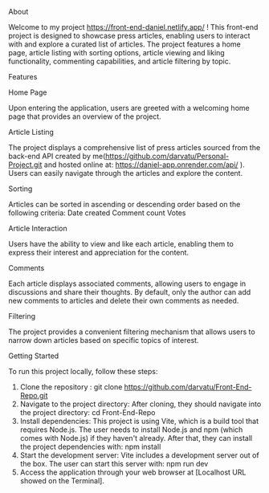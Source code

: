 About

Welcome to my project https://front-end-daniel.netlify.app/ ! This front-end project is designed to showcase press articles, enabling users to interact with and explore a curated list of articles. The project features a home page, article listing with sorting options, article viewing and liking functionality, commenting capabilities, and article filtering by topic.


Features


Home Page

Upon entering the application, users are greeted with a welcoming home page that provides an overview of the project.

Article Listing

The project displays a comprehensive list of press articles sourced from the back-end API created by me(https://github.com/darvatu/Personal-Project.git and hosted online at: https://daniel-app.onrender.com/api/ ). Users can easily navigate through the articles and explore the content.

Sorting

Articles can be sorted in ascending or descending order based on the following criteria:
    Date created
    Comment count
    Votes

Article Interaction

Users have the ability to view and like each article, enabling them to express their interest and appreciation for the content.

Comments

Each article displays associated comments, allowing users to engage in discussions and share their thoughts. By default, only the author can add new comments to articles and delete their own comments as needed.

Filtering

The project provides a convenient filtering mechanism that allows users to narrow down articles based on specific topics of interest.



Getting Started

To run this project locally, follow these steps:

1. Clone the repository : git clone https://github.com/darvatu/Front-End-Repo.git
2. Navigate to the project directory: After cloning, they should navigate into the project directory: cd Front-End-Repo
3. Install dependencies: This project is using Vite, which is a build tool that requires Node.js. The user needs to install Node.js and npm (which comes with Node.js) if they haven't already. After that, they can install the project dependencies with: npm install
4. Start the development server: Vite includes a development server out of the box. The user can start this server with: npm run dev
5. Access the application through your web browser at [Localhost URL showed on the Terminal].
